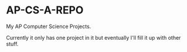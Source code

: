 # AP-CS-A-REPO
My AP Computer Science Projects.

Currently it only has one project in it but eventually I'll fill it up with other stuff.